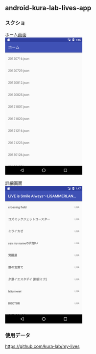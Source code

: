 ## android-kura-lab-lives-app

### スクショ
ホーム画面<br>
<img width="50%" src="screenshot/home.png" />

詳細画面<br>
<img width="50%" src="screenshot/detail.png" />

### 使用データ
https://github.com/kura-lab/my-lives
